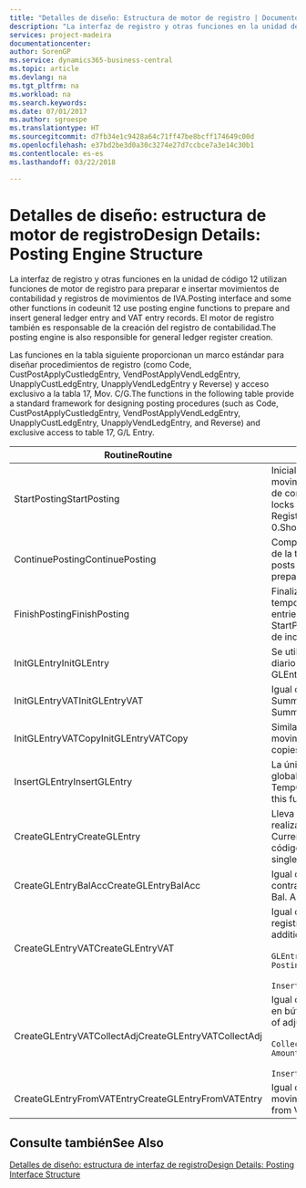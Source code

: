 ```yaml
---
title: "Detalles de diseño: Estructura de motor de registro | Documentos de Microsoft"
description: "La interfaz de registro y otras funciones en la unidad de código 12 utilizan funciones de motor de registro para preparar e insertar movimientos de contabilidad y registros de movimientos de IVA. El motor de registro también es responsable de la creación del registro de contabilidad."
services: project-madeira
documentationcenter: 
author: SorenGP
ms.service: dynamics365-business-central
ms.topic: article
ms.devlang: na
ms.tgt_pltfrm: na
ms.workload: na
ms.search.keywords: 
ms.date: 07/01/2017
ms.author: sgroespe
ms.translationtype: HT
ms.sourcegitcommit: d7fb34e1c9428a64c71ff47be8bcff174649c00d
ms.openlocfilehash: e37bd2be3d0a30c3274e27d7ccbce7a3e14c30b1
ms.contentlocale: es-es
ms.lasthandoff: 03/22/2018

---
```

# <a name="design-details-posting-engine-structure"></a><span data-ttu-id="a4d0c-104">Detalles de diseño: estructura de motor de registro</span><span class="sxs-lookup"><span data-stu-id="a4d0c-104">Design Details: Posting Engine Structure</span></span>
<span data-ttu-id="a4d0c-105">La interfaz de registro y otras funciones en la unidad de código 12 utilizan funciones de motor de registro para preparar e insertar movimientos de contabilidad y registros de movimientos de IVA.</span><span class="sxs-lookup"><span data-stu-id="a4d0c-105">Posting interface and some other functions in codeunit 12 use posting engine functions to prepare and insert general ledger entry and VAT entry records.</span></span> <span data-ttu-id="a4d0c-106">El motor de registro también es responsable de la creación del registro de contabilidad.</span><span class="sxs-lookup"><span data-stu-id="a4d0c-106">The posting engine is also responsible for general ledger register creation.</span></span>  
  
 <span data-ttu-id="a4d0c-107">Las funciones en la tabla siguiente proporcionan un marco estándar para diseñar procedimientos de registro (como Code, CustPostApplyCustledgEntry, VendPostApplyVendLedgEntry, UnapplyCustLedgEntry, UnapplyVendLedgEntry y Reverse) y acceso exclusivo a la tabla 17, Mov. C/G.</span><span class="sxs-lookup"><span data-stu-id="a4d0c-107">The functions in the following table provide a standard framework for designing posting procedures (such as Code, CustPostApplyCustledgEntry, VendPostApplyVendLedgEntry, UnapplyCustLedgEntry, UnapplyVendLedgEntry, and Reverse) and exclusive access to table 17, G/L Entry.</span></span>  
  
|<span data-ttu-id="a4d0c-108">Routine</span><span class="sxs-lookup"><span data-stu-id="a4d0c-108">Routine</span></span>|<span data-ttu-id="a4d0c-109">Description</span><span class="sxs-lookup"><span data-stu-id="a4d0c-109">Description</span></span>|  
|-------------|---------------------------------------|  
|<span data-ttu-id="a4d0c-110">StartPosting</span><span class="sxs-lookup"><span data-stu-id="a4d0c-110">StartPosting</span></span>|<span data-ttu-id="a4d0c-111">Inicializa el búfer de registro TempGLEntryBuf, bloquea las tablas de movimientos de contabilidad y de IVA e inicializa el periodo contable, el registro de contabilidad y el tipo de cambio.</span><span class="sxs-lookup"><span data-stu-id="a4d0c-111">Initializes posting buffer TempGLEntryBuf, locks G/L Entry and VAT Entry tables, and initializes Accounting Period, G/L Register, and Exchange Rate.</span></span> <span data-ttu-id="a4d0c-112">Si se le llama solo una vez, NextEntryNo es 0.</span><span class="sxs-lookup"><span data-stu-id="a4d0c-112">Should be called only once, then NextEntryNo is 0.</span></span>|  
|<span data-ttu-id="a4d0c-113">ContinuePosting</span><span class="sxs-lookup"><span data-stu-id="a4d0c-113">ContinuePosting</span></span>|<span data-ttu-id="a4d0c-114">Comprueba y registra el IVA no realizado para el incremento NextTransactionNo de la transacción anterior y prepara el registro de la línea siguiente.</span><span class="sxs-lookup"><span data-stu-id="a4d0c-114">Checks and posts unrealized VAT for previous transaction increment NextTransactionNo and prepares post of next line.</span></span>|  
|<span data-ttu-id="a4d0c-115">FinishPosting</span><span class="sxs-lookup"><span data-stu-id="a4d0c-115">FinishPosting</span></span>|<span data-ttu-id="a4d0c-116">Finaliza el registro insertando los movimientos de contabilidad desde el búfer temporal a la tabla de la base de datos.</span><span class="sxs-lookup"><span data-stu-id="a4d0c-116">Completes posting by inserting G/L entries from temporary buffer into database table.</span></span> <span data-ttu-id="a4d0c-117">Se utiliza siempre con StartPosting.</span><span class="sxs-lookup"><span data-stu-id="a4d0c-117">Always used together with StartPosting.</span></span> <span data-ttu-id="a4d0c-118">Comprueba la presencia de inconsistencias.</span><span class="sxs-lookup"><span data-stu-id="a4d0c-118">Checks for inconsistencies.</span></span>|  
|<span data-ttu-id="a4d0c-119">InitGLEntry</span><span class="sxs-lookup"><span data-stu-id="a4d0c-119">InitGLEntry</span></span>|<span data-ttu-id="a4d0c-120">Se utiliza para inicializar un nuevo movimiento de contabilidad para la línea de diario general.</span><span class="sxs-lookup"><span data-stu-id="a4d0c-120">Used to initialize new G/L entry for Gen. Jnl Line.</span></span> <span data-ttu-id="a4d0c-121">Devuelve GLEntry como parámetro.</span><span class="sxs-lookup"><span data-stu-id="a4d0c-121">Returns GLEntry as parameter.</span></span>|  
|<span data-ttu-id="a4d0c-122">InitGLEntryVAT</span><span class="sxs-lookup"><span data-stu-id="a4d0c-122">InitGLEntryVAT</span></span>|<span data-ttu-id="a4d0c-123">Igual que InitGLEntry, pero también asigna Cta. contrapartida y SummarizeVAT.</span><span class="sxs-lookup"><span data-stu-id="a4d0c-123">Same as InitGLEntry, but also assigns Bal. Account No. and SummarizeVAT.</span></span>|  
|<span data-ttu-id="a4d0c-124">InitGLEntryVATCopy</span><span class="sxs-lookup"><span data-stu-id="a4d0c-124">InitGLEntryVATCopy</span></span>|<span data-ttu-id="a4d0c-125">Similar a InitGLEntryVAT, pero también copia datos de grupos de registro desde movimientos de IVA antes de SummarizeVAT.</span><span class="sxs-lookup"><span data-stu-id="a4d0c-125">Similar to InitGLEntryVAT, but also copies posting groups data from VAT Entry before SummarizeVAT.</span></span>|  
|<span data-ttu-id="a4d0c-126">InsertGLEntry</span><span class="sxs-lookup"><span data-stu-id="a4d0c-126">InsertGLEntry</span></span>|<span data-ttu-id="a4d0c-127">La única función que inserta el movimiento de contabilidad general en la tabla global TempGLEntryBuf.</span><span class="sxs-lookup"><span data-stu-id="a4d0c-127">The only function that inserts G/L entry into global TempGLEntryBuf table.</span></span> <span data-ttu-id="a4d0c-128">Utilice siempre esta función para insertar.</span><span class="sxs-lookup"><span data-stu-id="a4d0c-128">Always use this function for insert.</span></span>|  
|<span data-ttu-id="a4d0c-129">CreateGLEntry</span><span class="sxs-lookup"><span data-stu-id="a4d0c-129">CreateGLEntry</span></span>|<span data-ttu-id="a4d0c-130">Lleva a cabo una acción InitGLEntry, asigna un importe adicional de divisa y realiza una acción InsertGLEntry.</span><span class="sxs-lookup"><span data-stu-id="a4d0c-130">Performs an InitGLEntry, assigns Additional Currency Amount, and then performs InsertGLEntry.</span></span> <span data-ttu-id="a4d0c-131">Reemplaza varias líneas de código con una sola llamada a función.</span><span class="sxs-lookup"><span data-stu-id="a4d0c-131">Replaces several lines of code with a single function call.</span></span>|  
|<span data-ttu-id="a4d0c-132">CreateGLEntryBalAcc</span><span class="sxs-lookup"><span data-stu-id="a4d0c-132">CreateGLEntryBalAcc</span></span>|<span data-ttu-id="a4d0c-133">Igual que CreateGLEntry, pero también asigna Tipo contrapartida y Cta. contrapartida.</span><span class="sxs-lookup"><span data-stu-id="a4d0c-133">Same as CreateGLEntry, but also assigns Bal. Account Type and Bal. Account No.</span></span>|  
|<span data-ttu-id="a4d0c-134">CreateGLEntryVAT</span><span class="sxs-lookup"><span data-stu-id="a4d0c-134">CreateGLEntryVAT</span></span>|<span data-ttu-id="a4d0c-135">Igual que CreateGLEntry, pero con procesamiento adicional para grupos de registro y guardado en búfer temporal de IVA:</span><span class="sxs-lookup"><span data-stu-id="a4d0c-135">Same as CreateGLEntry, but with additional processing for posting groups and saving to temporary VAT buffer:</span></span><br /><br /> `GLEntry.CopyPostingGroupsFromDtldCVBuf(DtldCVLedgEntryBuf,GenJnlLine."Gen. Posting Type");`<br /><br /> `InsertVATEntriesFromTemp(DtldCVLedgEntryBuf,GLEntry);`|  
|<span data-ttu-id="a4d0c-136">CreateGLEntryVATCollectAdj</span><span class="sxs-lookup"><span data-stu-id="a4d0c-136">CreateGLEntryVATCollectAdj</span></span>|<span data-ttu-id="a4d0c-137">Igual que CreateGLEntry, pero con recopilación adicional de ajustes y guardado en búfer temporal de IVA:</span><span class="sxs-lookup"><span data-stu-id="a4d0c-137">Same as CreateGLEntry, but with additional collection of adjustments and saving to temporary VAT buffer:</span></span><br /><br /> `CollectAdjustment(AdjAmount,GLEntry.Amount,GLEntry."Additional-Currency Amount",OriginalDateSet);`<br /><br /> `InsertVATEntriesFromTemp(DtldCVLedgEntryBuf,GLEntry);`|  
|<span data-ttu-id="a4d0c-138">CreateGLEntryFromVATEntry</span><span class="sxs-lookup"><span data-stu-id="a4d0c-138">CreateGLEntryFromVATEntry</span></span>|<span data-ttu-id="a4d0c-139">Igual que CreateGLEntry, pero también copia grupos de registro desde movimientos de IVA.</span><span class="sxs-lookup"><span data-stu-id="a4d0c-139">Same as CreateGLEntry, but also copies posting groups from VAT entry.</span></span>|  
  
## <a name="see-also"></a><span data-ttu-id="a4d0c-140">Consulte también</span><span class="sxs-lookup"><span data-stu-id="a4d0c-140">See Also</span></span>  
 [<span data-ttu-id="a4d0c-141">Detalles de diseño: estructura de interfaz de registro</span><span class="sxs-lookup"><span data-stu-id="a4d0c-141">Design Details: Posting Interface Structure</span></span>](design-details-posting-interface-structure.md)
